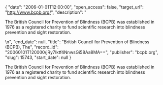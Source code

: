 {
  "date": "2006-01-01T12:00:00", 
  "open_access": false, 
  "target_url": "http://www.bcpb.org/", 
  "description": "<p>The British Council for Prevention of Blindness (BCPB) was established in 1976 as a registered charity to fund scientific research into blindness prevention and sight restoration.</p>\n", 
  "end_date": null, 
  "title": "British Council for Prevention of Blindness (BCPB), The", 
  "record_id": "20060101T120000/jRy7Iktf4NnwsGi58Aa8MA==", 
  "publisher": "bcpb.org", 
  "slug": 15743, 
  "start_date": null
}

<p>The British Council for Prevention of Blindness (BCPB) was established in 1976 as a registered charity to fund scientific research into blindness prevention and sight restoration.</p>

